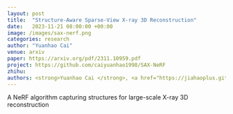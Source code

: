 ```yaml
---
layout: post
title:  "Structure-Aware Sparse-View X-ray 3D Reconstruction"
date:   2023-11-21 08:00:00 +00:00
image: /images/sax-nerf.png
categories: research
author: "Yuanhao Cai"
venue: arxiv
paper: https://arxiv.org/pdf/2311.10959.pdf
project: https://github.com/caiyuanhao1998/SAX-NeRF
zhihu: 
authors: <strong>Yuanhao Cai </strong>, <a href="https://jiahaoplus.github.io/">jiahao Wang</a>, <a href="https://www.cs.jhu.edu/~ayuille/">Alan Yuille</a>, <a href="https://www.zongweiz.com/">Zongwei Zhou*</a>, <a href="https://scholar.google.com/citations?hl=en&user=YR7re-cAAAAJ">Angtian Wang*</a>
---
```

A NeRF algorithm capturing structures for large-scale X-ray 3D reconstruction
